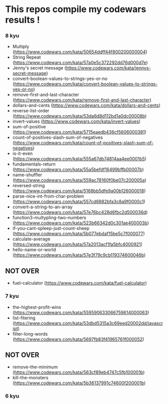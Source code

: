 # This repos compile my codewars results !

### 8 kyu

- Multiply (https://www.codewars.com/kata/50654ddff44f800200000004)
- String Repeat (https://www.codewars.com/kata/57a0e5c372292dd76d000d7e)
- Jenny's secret message (https://www.codewars.com/kata/jennys-secret-message)
- convert-boolean-values-to-strings-yes-or-no (https://www.codewars.com/kata/convert-boolean-values-to-strings-yes-or-no)
- remove-first-and-last-character (https://www.codewars.com/kata/remove-first-and-last-character)
- dollars-and-cents (https://www.codewars.com/kata/dollars-and-cents)
- reverse-list-order (https://www.codewars.com/kata/53da6d8d112bd1a0dc00008b)
- invert-values (https://www.codewars.com/kata/invert-values)
- sum-of-positive (https://www.codewars.com/kata/5715eaedb436cf5606000381)
- count-of-positives-slash-sum-of-negatives (https://www.codewars.com/kata/count-of-positives-slash-sum-of-negatives)
- is-it-even (https://www.codewars.com/kata/555a67db74814aa4ee0001b5)
- fundamentals-return (https://www.codewars.com/kata/55a5befdf16499bffb00007b)
- name-shuffler (https://www.codewars.com/kata/559ac78160f0be07c200005a)
- reversed-string (https://www.codewars.com/kata/5168bb5dfe9a00b126000018)
- parse-nice-int-from-char-problem (https://www.codewars.com/kata/557cd6882bfa3c8a9f0000c1)
- convert-a-string-to-an-array (https://www.codewars.com/kata/57e76bc428d6fbc2d500036d)
- function3-multypling-two-numbers (https://www.codewars.com/kata/523b66342d0c301ae400003b)
- if-you-cant-spleep-just-count-sheep (https://www.codewars.com/kata/5b077ebdaf15be5c7f000077)
- calculate-average (https://www.codewars.com/kata/57a2013acf1fa5bfc4000921)
- hello-name-or-world (https://www.codewars.com/kata/57e3f79c9cb119374600046b)

## NOT OVER

- fuel-calculator (https://www.codewars.com/kata/fuel-calculator)

### 7 kyu

- the-highest-profit-wins (https://www.codewars.com/kata/559590633066759614000063)
- list-fitering (https://www.codewars.com/kata/53dbd5315a3c69eed20002dd/javascript)
- filter-long-words (https://www.codewars.com/kata/5697fb83f41965761f000052)

## NOT OVER

- remove-the-minimum (https://www.codewars.com/kata/563cf89eb4747c5fb100001b)
- kill-the-monsters (https://www.codewars.com/kata/5b36137991c74600f200001b)

### 6 kyu
